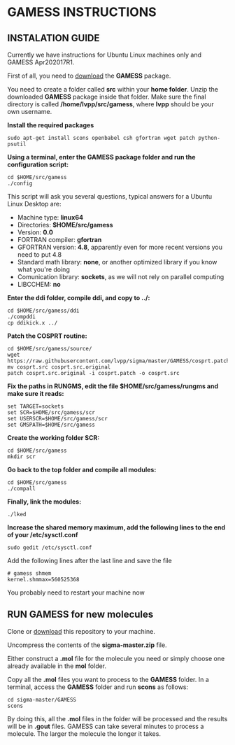 # GAMESS INSTRUCTIONS

## INSTALATION GUIDE

Currently we have instructions for Ubuntu Linux machines only and GAMESS Apr202017R1.

First of all, you need to [download](http://www.msg.ameslab.gov/gamess/download.html) the **GAMESS** package.

You need to create a folder called **src** within your **home folder**. Unzip the downloaded **GAMESS** package inside
that folder. Make sure the final directory is called **/home/lvpp/src/gamess**, where **lvpp** should be your own username.

**Install the required packages**
```
sudo apt-get install scons openbabel csh gfortran wget patch python-psutil
```

**Using a terminal, enter the GAMESS package folder and run the configuration script:**
```
cd $HOME/src/gamess
./config
```
This script will ask you several questions, typical answers for a Ubuntu Linux Desktop are:
 * Machine type: **linux64**
 * Directories: **$HOME/src/gamess**
 * Version: **0.0**
 * FORTRAN compiler: **gfortran**
 * GFORTRAN version: **4.8**, apparently even for more recent versions you need to put 4.8
 * Standard math library: **none**, or another optimized library if you know what you're doing
 * Comunication library: **sockets**, as we will not rely on parallel computing 
 * LIBCCHEM: **no** 

**Enter the ddi folder, compile ddi, and copy to ../:**
```
cd $HOME/src/gamess/ddi
./compddi
cp ddikick.x ../
```

**Patch the COSPRT routine:**

```
cd $HOME/src/gamess/source/
wget https://raw.githubusercontent.com/lvpp/sigma/master/GAMESS/cosprt.patch
mv cosprt.src cosprt.src.original
patch cosprt.src.original -i cosprt.patch -o cosprt.src
```

**Fix the paths in RUNGMS, edit the file $HOME/src/gamess/rungms and make sure it reads:**

```
set TARGET=sockets
set SCR=$HOME/src/gamess/scr
set USERSCR=$HOME/src/gamess/scr
set GMSPATH=$HOME/src/gamess
```

**Create the working folder SCR:**
```
cd $HOME/src/gamess
mkdir scr
```

**Go back to the top folder and compile all modules:**
```
cd $HOME/src/gamess
./compall
```

**Finally, link the modules:**
```
./lked
```

**Increase the shared memory maximum, add the following lines to the end of your /etc/sysctl.conf**
```
sudo gedit /etc/sysctl.conf
```
Add the following lines after the last line and save the file
```
# gamess shmem
kernel.shmmax=560525368
```

You probably need to restart your machine now

## RUN GAMESS for new molecules

Clone or [download](https://github.com/lvpp/sigma/archive/master.zip) this repository to your machine.

Uncompress the contents of the **sigma-master.zip** file.

Either construct a **.mol** file for the molecule you need or simply choose one already available in the **mol** folder.

Copy all the **.mol** files you want to process to the **GAMESS** folder.
In a terminal, access the **GAMESS** folder and run **scons** as follows:
```
cd sigma-master/GAMESS
scons
```

By doing this, all the **.mol** files in the folder will be processed and the results will be in **.gout** files.
GAMESS can take several minutes to process a molecule. The larger the molecule the longer it takes.
